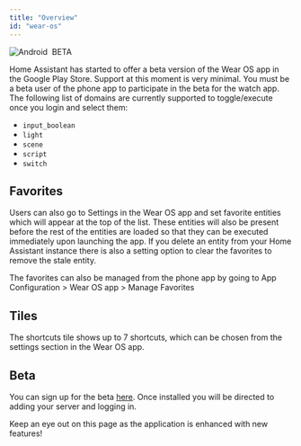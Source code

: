 ```yaml
---
title: "Overview"
id: "wear-os"
---
```


![Android](/assets/android.svg) &nbsp;<span class="beta">BETA</span><br />

Home Assistant has started to offer a beta version of the Wear OS app in the Google Play Store. Support at this moment is very minimal. You must be a beta user of the phone app to participate in the beta for the watch app. The following list of domains are currently supported to toggle/execute once you login and select them:

* `input_boolean`
* `light`
* `scene`
* `script`
* `switch`

## Favorites

Users can also go to Settings in the Wear OS app and set favorite entities which will appear at the top of the list. These entities will also be present before the rest of the entities are loaded so that they can be executed immediately upon launching the app. If you delete an entity from your Home Assistant instance there is also a setting option to clear the favorites to remove the stale entity.

The favorites can also be managed from the phone app by going to App Configuration > Wear OS app > Manage Favorites

## Tiles

The shortcuts tile shows up to 7 shortcuts, which can be chosen from the settings section in the Wear OS app.

## Beta

You can sign up for the beta [here](https://play.google.com/apps/testing/io.homeassistant.companion.android). Once installed you will be directed to adding your server and logging in.

Keep an eye out on this page as the application is enhanced with new features!

